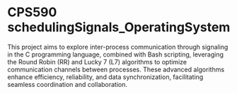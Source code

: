 # CPS590 schedulingSignals_OperatingSystem

This project aims to explore inter-process communication through signaling in the C programming language, combined with Bash scripting, leveraging the Round Robin (RR) and Lucky 7 (L7) algorithms to optimize communication channels between processes. These advanced algorithms enhance efficiency, reliability, and data synchronization, facilitating seamless coordination and collaboration.
